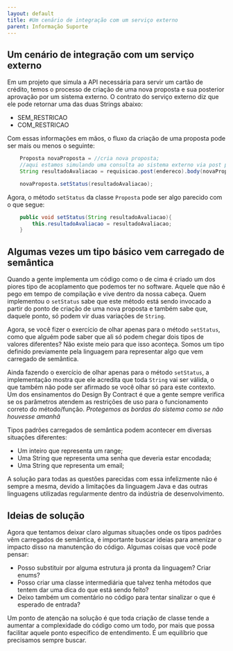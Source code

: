 ```yaml
---
layout: default
title: #Um cenário de integração com um serviço externo 
parent: Informação Suporte
---
```

## Um cenário de integração com um serviço externo

Em um projeto que simula a API necessária para servir um cartão de crédito, temos o processo de criação de uma nova proposta e sua posterior aprovação por um sistema externo. O contrato do serviço externo diz que ele pode retornar uma das duas Strings abaixo:

* SEM_RESTRICAO
* COM_RESTRICAO

Com essas informações em mãos, o fluxo da criação de uma proposta pode ser mais ou menos o seguinte:

```java
    Proposta novaProposta = //cria nova proposta;
    //aqui estamos simulando uma consulta ao sistema externo via post por motivos de segurança
    String resultadoAvaliacao = requisicao.post(endereco).body(novaProposta.getDocumento()).execute();

    novaProposta.setStatus(resultadoAvaliacao);

```

Agora, o método ```setStatus``` da classe ```Proposta``` pode ser algo parecido com o que segue:

```java
    public void setStatus(String resultadoAvaliacao){
        this.resultadoAvaliacao = resultadoAvaliacao;
    }
```

## Algumas vezes um tipo básico vem carregado de semântica

Quando a gente implementa um código como o de cima é criado um dos piores tipo de acoplamento que podemos ter no software. Aquele que não é pego em tempo de compilação e vive dentro da nossa cabeça. Quem implementou o ```setStatus``` sabe que este método está sendo invocado a partir do ponto de criação de uma nova proposta e também sabe que, daquele ponto, só podem vir duas variações de ```String```. 

Agora, se você fizer o exercício de olhar apenas para o método ```setStatus```, como que alguém pode saber que ali só podem chegar dois tipos de valores diferentes? Não existe meio para que isso aconteça. Somos um tipo definido previamente pela linguagem para representar algo que vem carregado de semântica. 

Ainda fazendo o exercício de olhar apenas para o método ```setStatus```, a implementação mostra que ele acredita que toda ```String``` vai ser válida, o que também não pode ser afirmado se você olhar só para este contexto. Um dos ensinamentos do Design By Contract é que a gente sempre verifica se os parâmetros atendem as restrições de uso para o funcionamento correto do método/função. *Protegemos as bordas do sistema como se não houvesse amanhã*

Tipos padrões carregados de semântica podem acontecer em diversas situações diferentes:

* Um inteiro que representa um range;
* Uma String que representa uma senha que deveria estar encodada;
* Uma String que representa um email;

A solução para todas as questões parecidas com essa infelizmente não é sempre a mesma, devido a limitações da linguagem Java e das outras linguagens utilizadas regularmente dentro da indústria de desenvolvimento.


## Ideias de solução

Agora que tentamos deixar claro algumas situações onde os tipos padrões vêm carregados de semântica, é importante buscar ideias para amenizar o impacto disso na manutenção do código. Algumas coisas que você pode pensar:

* Posso substituir por alguma estrutura já pronta da linguagem? Criar enums?
* Posso criar uma classe intermediária que talvez tenha métodos que tentem dar uma dica do que está sendo feito?
* Deixo também um comentário no código para tentar sinalizar o que é esperado de entrada?

Um ponto de atenção na solução é que toda criação de classe tende a aumentar a complexidade do código como um todo, por mais que possa facilitar aquele ponto específico de entendimento. É um equilíbrio que precisamos sempre buscar.
